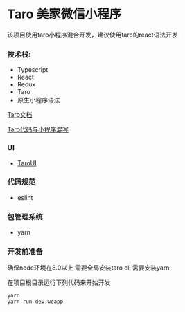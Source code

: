 # Taro 美家微信小程序

该项目使用taro小程序混合开发，建议使用taro的react语法开发

### 技术栈:

* Typescript
* React
* Redux
* Taro
* 原生小程序语法

[Taro文档](http://taro-docs.jd.com/taro/docs/README)

[Taro代码与小程序混写](http://taro-docs.jd.com/taro/docs/hybrid)

### UI

* [TaroUI](https://taro-ui.jd.com/#/)

### 代码规范

* eslint

### 包管理系统

* yarn

### 开发前准备
确保node环境在8.0以上
需要全局安装taro cli
需要安装yarn

在项目根目录运行下列代码来开始开发
```
yarn
yarn run dev:weapp
```

